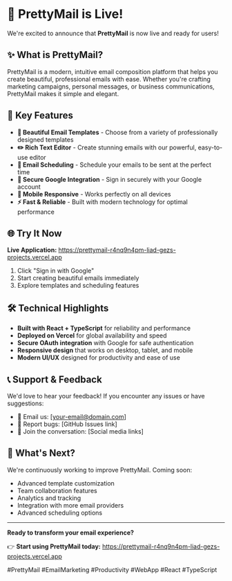 # 🎉 PrettyMail is Live!

We're excited to announce that **PrettyMail** is now live and ready for users!

## ✨ What is PrettyMail?

PrettyMail is a modern, intuitive email composition platform that helps you create beautiful, professional emails with ease. Whether you're crafting marketing campaigns, personal messages, or business communications, PrettyMail makes it simple and elegant.

## 🚀 Key Features

- **🎨 Beautiful Email Templates** - Choose from a variety of professionally designed templates
- **✏️ Rich Text Editor** - Create stunning emails with our powerful, easy-to-use editor
- **📅 Email Scheduling** - Schedule your emails to be sent at the perfect time
- **🔐 Secure Google Integration** - Sign in securely with your Google account
- **📱 Mobile Responsive** - Works perfectly on all devices
- **⚡ Fast & Reliable** - Built with modern technology for optimal performance

## 🌐 Try It Now

**Live Application:** https://prettymail-r4nq9n4pm-liad-gezs-projects.vercel.app

1. Click "Sign in with Google"
2. Start creating beautiful emails immediately
3. Explore templates and scheduling features

## 🛠️ Technical Highlights

- **Built with React + TypeScript** for reliability and performance
- **Deployed on Vercel** for global availability and speed
- **Secure OAuth integration** with Google for safe authentication
- **Responsive design** that works on desktop, tablet, and mobile
- **Modern UI/UX** designed for productivity and ease of use

## 📞 Support & Feedback

We'd love to hear your feedback! If you encounter any issues or have suggestions:

- 📧 Email us: [your-email@domain.com]
- 🐛 Report bugs: [GitHub Issues link]
- 💬 Join the conversation: [Social media links]

## 🎯 What's Next?

We're continuously working to improve PrettyMail. Coming soon:

- Advanced template customization
- Team collaboration features
- Analytics and tracking
- Integration with more email providers
- Advanced scheduling options

---

**Ready to transform your email experience?** 

👉 **Start using PrettyMail today:** https://prettymail-r4nq9n4pm-liad-gezs-projects.vercel.app

#PrettyMail #EmailMarketing #Productivity #WebApp #React #TypeScript
